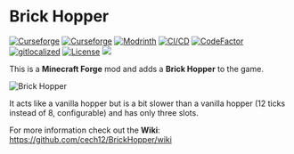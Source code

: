 # Brick Hopper

[![Curseforge](http://cf.way2muchnoise.eu/full_442574_downloads(0D0D0D-F16436-fff-010101-fff).svg)](https://www.curseforge.com/minecraft/mc-mods/brick-hopper)
[![Curseforge](http://cf.way2muchnoise.eu/versions/For%20MC_442574_all(0D0D0D-F16436-fff-010101).svg)](https://www.curseforge.com/minecraft/mc-mods/brick-hopper/files)
[![Modrinth](https://img.shields.io/modrinth/dt/Jm0xDE8P?label=Modrinth&logo=modrinth)](https://modrinth.com/mod/brick-hopper)
[![CI/CD](https://github.com/cech12/BrickHopper/actions/workflows/cicd-workflow.yml/badge.svg)](https://github.com/cech12/BrickHopper/actions/workflows/cicd-workflow.yml)
[![CodeFactor](https://www.codefactor.io/repository/github/cech12/brickhopper/badge)](https://www.codefactor.io/repository/github/cech12/brickhopper)
[![gitlocalized ](https://gitlocalize.com/repo/8134/whole_project/badge.svg)](https://gitlocalize.com/repo/8134/?utm_source=badge)
[![License](https://img.shields.io/github/license/cech12/BrickHopper)](http://opensource.org/licenses/MIT)
[![](https://img.shields.io/discord/752506676719910963.svg?style=flat&color=informational&logo=discord&label=Discord)](https://discord.gg/gRUFH5t)

This is a **Minecraft Forge** mod and adds a **Brick Hopper** to the game.

![Brick Hopper](material/brick_hopper.png)

It acts like a vanilla hopper but is a bit slower than a vanilla hopper (12 ticks instead of 8, configurable) and has only three slots.

For more information check out the **Wiki**: https://github.com/cech12/BrickHopper/wiki

